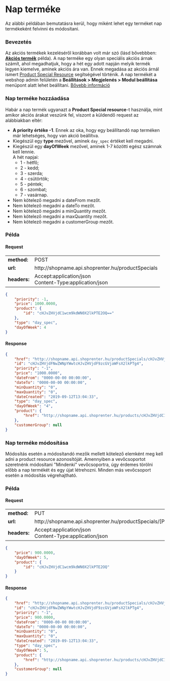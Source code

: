 # Nap terméke

Az alábbi példában bemutatásra kerül, hogy miként lehet egy terméket nap termékeként felvinni és módosítani.

### Bevezetés

Az akciós termékek kezeléséről korábban volt már szó (lásd bővebbben: [**Akciós termék**](./01_0_product_special.md) példa). A nap terméke egy olyan speciális akciós árnak számít, ahol megadhatjuk, hogy a hét egy adott napján melyik termék legyen kiemelve, aminek akciós ára van.
 Ennek megadása az akciós árnál ismert [Product Special Resource](../../api/product_special.md) segítségével történik.
 A nap termékét a webshop admin felületén a **Beállítások > Megjelenés > Modul beállítása** menüpont alatt lehet beállítani. [Bővebb információ](https://support.shoprenter.hu/hc/hu/articles/215106328-Aj%C3%A1nl%C3%B3-modulok#nap_termeke)
 
### Nap terméke hozzáadása

Habár a nap termék ugyanazt a **Product Special resource**-t használja, mint amikor akciós árakat veszünk fel, viszont a küldendő request az alábbiakban eltér:
- **A priority értéke -1**. Ennek az oka, hogy egy beállítandó nap terméken már lehetséges, hogy van akció beállítva.
- Kiegészül egy **type** mezővel, aminek `day_spec` értéket kell megadni.
- Kiegészül egy **dayOfWeek** mezővel, aminek 1-7 közötti egész számnak kell lennie.<br>
A hét napjai: 
  - 1 - hétfő;
  - 2 - kedd; 
  - 3 - szerda;
  - 4 - csütörtök;
  - 5 - péntek;
  - 6 - szombat;
  - 7 - vasárnap.
- Nem kötelező megadni a dateFrom mezőt.
- Nem kötelező megadni a dateTo mezőt.
- Nem kötelező megadni a minQuantity mezőt.
- Nem kötelező megadni a maxQuantity mezőt.
- Nem kötelező megadni a customerGroup mezőt.

### Példa

#### Request

<table>
  <tr>
    <td><b>method:</b></td>
    <td>POST</td>
  </tr>
  <tr>
    <td><b>url:</b></td>
    <td>http://shopname.api.shoprenter.hu/productSpecials</td>
  </tr>
  <tr>
    <td><b>headers:</b></td>
    <td>
        Accept:application/json<br>
        Content-Type:application/json
    </td>
  </tr>
</table>

```json
{
    "priority": -1,
    "price": 1000.0000,
    "product": {
        "id": "cHJvZHVjdC1wcm9kdWN0X2lkPTE2OQ=="
    },
    "type": "day_spec",
    "dayOfWeek": 4
}
```

#### Response

```json
{
    "href": "http://shopname.api.shoprenter.hu/productSpecials/cHJvZHVjdFNwZWNpYWwtcHJvZHVjdF9zcGVjaWFsX2lkPTg4",
    "id": "cHJvZHVjdFNwZWNpYWwtcHJvZHVjdF9zcGVjaWFsX2lkPTg4",
    "priority": "-1",
    "price": "1000.0000",
    "dateFrom": "0000-00-00 00:00:00",
    "dateTo": "0000-00-00 00:00:00",
    "minQuantity": "0",
    "maxQuantity": "0",
    "dateCreated": "2019-09-12T13:04:33",
    "type": "day_spec",
    "dayOfWeek": "4",
    "product": {
        "href": "http://shopname.api.shoprenter.hu/products/cHJvZHVjdC1wcm9kdWN0X2lkPTE2OQ=="
    },
    "customerGroup": null
}
```

### Nap terméke módosítása

Módosítás esetén a módosítandó mezők mellett kötelező elemként meg kell adni a product resource azonosítóját.
Amennyiben a vevőcsoportot szeretnénk módosítani "Mindenki" vevőcsoportra, úgy érdemes törölni előbb a nap termékét és egy újat létrehozni. Minden más vevőcsoport esetén a módosítás végrehajtható.
 
### Példa

#### Request

<table>
  <tr>
    <td><b>method:</b></td>
    <td>PUT</td>
  </tr>
  <tr>
    <td><b>url:</b></td>
    <td>http://shopname.api.shoprenter.hu/productSpecials/[ProductSpecialResourceID]</td>
  </tr>
  <tr>
    <td><b>headers:</b></td>
    <td>
        Accept:application/json<br>
        Content-Type:application/json
    </td>
  </tr>
</table>

```json
{
    "price": 900.0000,
    "dayOfWeek": 5,
    "product": {
        "id": "cHJvZHVjdC1wcm9kdWN0X2lkPTE2OQ"
    }
}
```

#### Response

```json
{
    "href": "http://shopname.api.shoprenter.hu/productSpecials/cHJvZHVjdFNwZWNpYWwtcHJvZHVjdF9zcGVjaWFsX2lkPTg4",
    "id": "cHJvZHVjdFNwZWNpYWwtcHJvZHVjdF9zcGVjaWFsX2lkPTg4",
    "priority": "-1",
    "price": 900.0000,
    "dateFrom": "0000-00-00 00:00:00",
    "dateTo": "0000-00-00 00:00:00",
    "minQuantity": "0",
    "maxQuantity": "0",
    "dateCreated": "2019-09-12T13:04:33",
    "type": "day_spec",
    "dayOfWeek": 5,
    "product": {
        "href": "http://shopname.api.shoprenter.hu/products/cHJvZHVjdC1wcm9kdWN0X2lkPTE2OQ=="
    },
    "customerGroup": null
}
```
